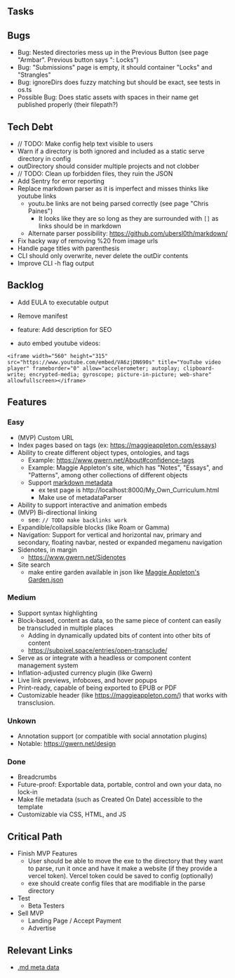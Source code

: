 ## Tasks

## Bugs
- Bug: Nested directories mess up in the Previous Button (see page "Armbar". Previous button says ": Locks")
- Bug: "Submissions" page is empty, it should container "Locks" and "Strangles"
- Bug: ignoreDirs does fuzzy matching but should be exact, see tests in os.ts
- Possible Bug: Does static assets with spaces in their name get published properly (their filepath?)

## Tech Debt
- // TODO: Make config help text visible to users
- Warn if a directory is both ignored and included as a static serve directory in config
- outDirectory should consider multiple projects and not clobber
- // TODO: Clean up forbidden files, they ruin the JSON
- Add Sentry for error reporting
- Replace markdown parser as it is imperfect and misses thinks like youtube links
    - youtu.be links are not being parsed correctly (see page "Chris Paines")
        - It looks like they are so long as they are surrounded with `[]` as links should be in markdown
    - Alternate parser possibility: https://github.com/ubersl0th/markdown/
- Fix hacky way of removing %20 from image urls
- Handle page titles with parenthesis
- CLI should only overwrite, never delete the outDir contents
- Improve CLI -h flag output


## Backlog
- Add EULA to executable output
- Remove manifest
- feature: Add <meta> description for SEO

- auto embed youtube videos:
```
<iframe width="560" height="315" src="https://www.youtube.com/embed/VA6zjDN690s" title="YouTube video player" frameborder="0" allow="accelerometer; autoplay; clipboard-write; encrypted-media; gyroscope; picture-in-picture; web-share" allowfullscreen></iframe>
```

## Features
### Easy
- (MVP) Custom URL
- Index pages based on tags (ex: https://maggieappleton.com/essays)
- Ability to create different object types, ontologies, and tags
    - Example: https://www.gwern.net/About#confidence-tags
    - Example: Maggie Appleton's site, which has "Notes", "Essays", and "Patterns", among other collections of different objects
    - Support [markdown metadata](https://help.obsidian.md/Editing+and+formatting/Properties) 
        - ex test page is http://localhost:8000/My_Own_Curriculum.html
        - Make use of metadataParser
- Ability to support interactive and animation embeds
- (MVP) Bi-directional linking
    - see: `// TODO make backlinks work`
- Expandible/collapsible blocks (like Roam or Gamma)
- Navigation: Support for vertical and horizontal nav, primary and secondary, floating navbar, nested or expanded megamenu navigation
- Sidenotes, in margin
    - https://www.gwern.net/Sidenotes
- Site search
    - make entire garden available in json like [Maggie Appleton's Garden.json](https://maggieappleton.com/_next/data/yUhDOUNEYA1W3PsJNBhvU/garden.json)
### Medium
- Support syntax highlighting
- Block-based, content as data, so the same piece of content can easily be transcluded in multiple places
    - Adding in dynamically updated bits of content into other bits of content
    - https://subpixel.space/entries/open-transclude/
- Serve as or integrate with a headless or component content management system
- Inflation-adjusted currency plugin (like Gwern)
- Live link previews, infoboxes, and hover popups
- Print-ready, capable of being exported to EPUB or PDF
- Customizable header (like https://maggieappleton.com/) that works with transclusion.
### Unkown
- Annotation support (or compatible with social annotation plugins)
- Notable: https://gwern.net/design
### Done
- Breadcrumbs
- Future-proof: Exportable data, portable, control and own your data, no lock-in
- Make file metadata (such as Created On Date) accessible to the template
- Customizable via CSS, HTML, and JS

## Critical Path
- Finish MVP Features
    - User should be able to move the exe to the directory that they want to parse, run it once and have it make a website (if they provide a vercel token).  Vercel token could be saved to config (optionally)
    - exe should create config files that are modifiable in the parse directory
- Test
    - Beta Testers
- Sell MVP
    - Landing Page / Accept Payment
    - Advertise

## Relevant Links
- [.md meta data](https://help.obsidian.md/Editing+and+formatting/Properties)